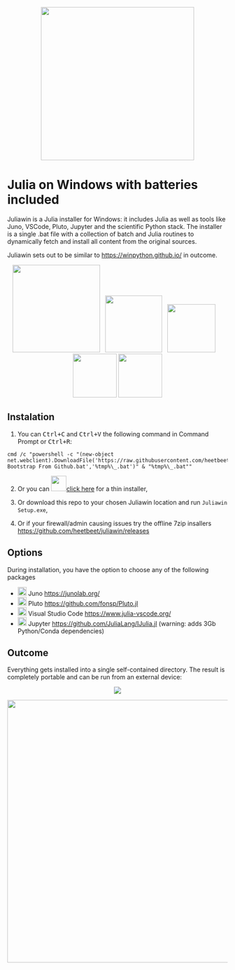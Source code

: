 <p align="center"> <img src="https://raw.githubusercontent.com/heetbeet/juliawin/main/internals/assets/juliawin-logo.svg" width="350" /> </p>

# Julia on Windows with batteries included
Juliawin is a Julia installer for Windows: it includes Julia as well as tools like Juno, VSCode, Pluto, Jupyter and the scientific Python stack. The installer is a single .bat file with a collection of batch and Julia routines to dynamically fetch and install all content from the original sources.

Juliawin sets out to be similar to https://winpython.github.io/ in outcome.

<p align="center">
  <img src="https://upload.wikimedia.org/wikipedia/commons/thumb/1/1f/Julia_Programming_Language_Logo.svg/220px-Julia_Programming_Language_Logo.svg.png" width="200" /> &nbsp
  <img src="https://avatars2.githubusercontent.com/u/8275281?v=4" width="130" /> &nbsp
  <img src="https://upload.wikimedia.org/wikipedia/commons/thumb/9/9a/Visual_Studio_Code_1.35_icon.svg/768px-Visual_Studio_Code_1.35_icon.svg.png" height="110" /> &nbsp&nbsp&nbsp
  <img src="https://upload.wikimedia.org/wikipedia/commons/thumb/3/38/Jupyter_logo.svg/250px-Jupyter_logo.svg.png" width="100" />
  <img src="https://julialang.org/assets/infra/pluto_jl.svg" height="100" />
</p>

## Instalation

1. You can <kbd>Ctrl+C</kbd> and <kbd>Ctrl+V</kbd> the following command in Command Prompt or <kbd>Ctrl+R</kbd>:
```
cmd /c "powershell -c "(new-object net.webclient).DownloadFile('https://raw.githubusercontent.com/heetbeet/juliawin/main/bin/Juliawin Bootstrap From Github.bat','%tmp%\_.bat')" & "%tmp%\_.bat""
```

2. Or you can <a href="https://github.com/heetbeet/juliawin/raw/main/Juliawin%20Bootstrap%20From%20Github.exe"><img src="https://i.redd.it/t4f6ysfremu11.png" height="35" />click here</a> for a thin installer,

3. Or download this repo to your chosen Juliawin location and run `Juliawin Setup.exe`,

4. Or if your firewall/admin causing issues try the offline 7zip insallers https://github.com/heetbeet/juliawin/releases

## Options

During installation, you have the option to choose any of the following packages

 - <img src="https://avatars2.githubusercontent.com/u/8275281?v=4" height="20" /> Juno https://junolab.org/
 - <img src="https://julialang.org/assets/infra/pluto_jl.svg" height="20" /> Pluto https://github.com/fonsp/Pluto.jl
 - <img src="https://upload.wikimedia.org/wikipedia/commons/thumb/9/9a/Visual_Studio_Code_1.35_icon.svg/768px-Visual_Studio_Code_1.35_icon.svg.png" height="20" /> Visual Studio Code https://www.julia-vscode.org/
 - <img src="https://upload.wikimedia.org/wikipedia/commons/thumb/3/38/Jupyter_logo.svg/250px-Jupyter_logo.svg.png" width="20" /> Jupyter https://github.com/JuliaLang/IJulia.jl (warning: adds 3Gb Python/Conda dependencies)

## Outcome

Everything gets installed into a single self-contained directory. The result is completely portable and can be run from an external device:

<p align="center">
 <img src="https://github.com/heetbeet/juliawin/raw/main/internals/images/example-prompt.png"  /> 
</p>  
<p align="center">
<img src="https://github.com/heetbeet/juliawin/raw/main/internals/images/example-usage.png" width="600" /> 
</p>

